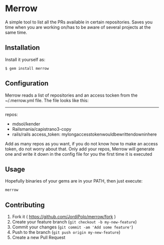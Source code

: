 # Merrow

A simple tool to list all the PRs available in certain repositories.
Saves you time when you are working on/has to be aware of several projects at the same time.


## Installation

Install it yourself as:

    $ gem install merrow


## Configuration

Merrow reads a list of repositories and an access tocken from the ~/.merrow.yml file.
The file looks like this:

---
repos:
- mdsol/kender
- Railsmania/capistrano3-copy
- rails/rails
access_token: mylongaccesstokenwouldbewrittendowninhere


Add as many repos as you want, if you do not know how to make an access token, do not worry about that. Only add your repos, Merrow will generate one and write it down in the config file for you the first time it is executed

## Usage

Hopefully binaries of your gems are in your PATH, then just execute:

```
merrow
```


## Contributing

1. Fork it ( https://github.com/JordiPolo/merrow/fork )
2. Create your feature branch (`git checkout -b my-new-feature`)
3. Commit your changes (`git commit -am 'Add some feature'`)
4. Push to the branch (`git push origin my-new-feature`)
5. Create a new Pull Request
